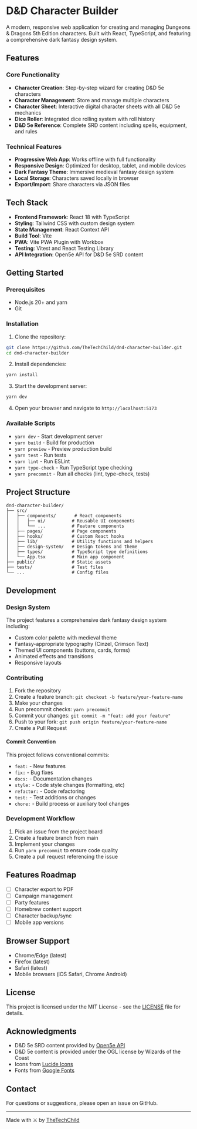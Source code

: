 # D&D Character Builder

A modern, responsive web application for creating and managing Dungeons & Dragons 5th Edition characters. Built with React, TypeScript, and featuring a comprehensive dark fantasy design system.

## Features

### Core Functionality
- **Character Creation**: Step-by-step wizard for creating D&D 5e characters
- **Character Management**: Store and manage multiple characters
- **Character Sheet**: Interactive digital character sheets with all D&D 5e mechanics
- **Dice Roller**: Integrated dice rolling system with roll history
- **D&D 5e Reference**: Complete SRD content including spells, equipment, and rules

### Technical Features
- **Progressive Web App**: Works offline with full functionality
- **Responsive Design**: Optimized for desktop, tablet, and mobile devices
- **Dark Fantasy Theme**: Immersive medieval fantasy design system
- **Local Storage**: Characters saved locally in browser
- **Export/Import**: Share characters via JSON files

## Tech Stack

- **Frontend Framework**: React 18 with TypeScript
- **Styling**: Tailwind CSS with custom design system
- **State Management**: React Context API
- **Build Tool**: Vite
- **PWA**: Vite PWA Plugin with Workbox
- **Testing**: Vitest and React Testing Library
- **API Integration**: Open5e API for D&D 5e SRD content

## Getting Started

### Prerequisites

- Node.js 20+ and yarn
- Git

### Installation

1. Clone the repository:
```bash
git clone https://github.com/TheTechChild/dnd-character-builder.git
cd dnd-character-builder
```

2. Install dependencies:
```bash
yarn install
```

3. Start the development server:
```bash
yarn dev
```

4. Open your browser and navigate to `http://localhost:5173`

### Available Scripts

- `yarn dev` - Start development server
- `yarn build` - Build for production
- `yarn preview` - Preview production build
- `yarn test` - Run tests
- `yarn lint` - Run ESLint
- `yarn type-check` - Run TypeScript type checking
- `yarn precommit` - Run all checks (lint, type-check, tests)

## Project Structure

```
dnd-character-builder/
├── src/
│   ├── components/       # React components
│   │   ├── ui/          # Reusable UI components
│   │   └── ...          # Feature components
│   ├── pages/           # Page components
│   ├── hooks/           # Custom React hooks
│   ├── lib/             # Utility functions and helpers
│   ├── design-system/   # Design tokens and theme
│   ├── types/           # TypeScript type definitions
│   └── App.tsx          # Main app component
├── public/              # Static assets
├── tests/               # Test files
└── ...                  # Config files
```

## Development

### Design System

The project features a comprehensive dark fantasy design system including:
- Custom color palette with medieval theme
- Fantasy-appropriate typography (Cinzel, Crimson Text)
- Themed UI components (buttons, cards, forms)
- Animated effects and transitions
- Responsive layouts

### Contributing

1. Fork the repository
2. Create a feature branch: `git checkout -b feature/your-feature-name`
3. Make your changes
4. Run precommit checks: `yarn precommit`
5. Commit your changes: `git commit -m "feat: add your feature"`
6. Push to your fork: `git push origin feature/your-feature-name`
7. Create a Pull Request

#### Commit Convention

This project follows conventional commits:
- `feat:` - New features
- `fix:` - Bug fixes
- `docs:` - Documentation changes
- `style:` - Code style changes (formatting, etc)
- `refactor:` - Code refactoring
- `test:` - Test additions or changes
- `chore:` - Build process or auxiliary tool changes

### Development Workflow

1. Pick an issue from the project board
2. Create a feature branch from main
3. Implement your changes
4. Run `yarn precommit` to ensure code quality
5. Create a pull request referencing the issue

## Features Roadmap

- [ ] Character export to PDF
- [ ] Campaign management
- [ ] Party features
- [ ] Homebrew content support
- [ ] Character backup/sync
- [ ] Mobile app versions

## Browser Support

- Chrome/Edge (latest)
- Firefox (latest)
- Safari (latest)
- Mobile browsers (iOS Safari, Chrome Android)

## License

This project is licensed under the MIT License - see the [LICENSE](LICENSE) file for details.

## Acknowledgments

- D&D 5e SRD content provided by [Open5e API](https://open5e.com/)
- D&D 5e content is provided under the OGL license by Wizards of the Coast
- Icons from [Lucide Icons](https://lucide.dev/)
- Fonts from [Google Fonts](https://fonts.google.com/)

## Contact

For questions or suggestions, please open an issue on GitHub.

---

Made with ⚔️ by [TheTechChild](https://github.com/TheTechChild)
